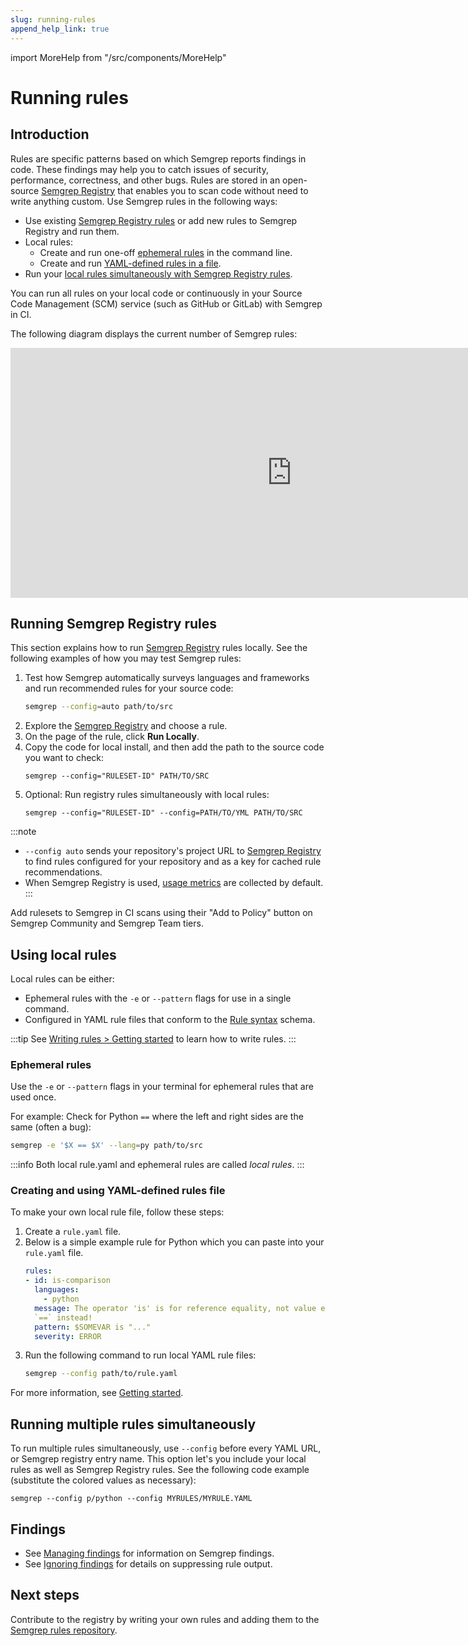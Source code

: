 ```yaml
---
slug: running-rules
append_help_link: true
---
```


import MoreHelp from "/src/components/MoreHelp"

# Running rules

## Introduction

Rules are specific patterns based on which Semgrep reports findings in code. These findings may help you to catch issues of security, performance, correctness, and other bugs. Rules are stored in an open-source [Semgrep Registry](https://github.com/returntocorp/semgrep-rules) that enables you to scan code without need to write anything custom. Use Semgrep rules in the following ways:

- Use existing [Semgrep Registry rules](#running-semgrep-registry-rules) or add new rules to Semgrep Registry and run them.
- Local rules:
  - Create and run one-off [ephemeral rules](#ephemeral-rules) in the command line.
  - Create and run [YAML-defined rules in a file](#creating-and-using-yaml-defined-rules-file).
- Run your [local rules simultaneously with Semgrep Registry rules](#running-multiple-rules-simultaneously). 

You can run all rules on your local code or continuously in your Source Code Management (SCM) service (such as GitHub or GitLab) with Semgrep in CI.

The following diagram displays the current number of Semgrep rules:
<div className="lang-container" style={{marginBottom: '20px'}}>
  <iframe width="900" height="400" frameBorder="0" src="https://dashboard.semgrep.dev/metric/semgrep-rules.num/graph"></iframe>
</div>

## Running Semgrep Registry rules

This section explains how to run [Semgrep Registry](https://semgrep.dev/explore) rules locally. See the following examples of how you may test Semgrep rules:

1. Test how Semgrep automatically surveys languages and frameworks and run recommended rules for your source code:
    ```sh
    semgrep --config=auto path/to/src
    ```
2. Explore the [Semgrep Registry](https://semgrep.dev/explore) and choose a rule.
3. On the page of the rule, click **Run Locally**.
4. Copy the code for local install, and then add the path to the source code you want to check:
    <pre class="language-bash"><code>semgrep --config="<span className="placeholder">RULESET-ID</span>" <span className="placeholder">PATH/TO/SRC</span></code></pre>
5. Optional: Run registry rules simultaneously with local rules:
   <pre class="language-bash"><code>semgrep --config="<span className="placeholder">RULESET-ID</span>" --config=<span className="placeholder">PATH/TO/YML PATH/TO/SRC</span></code></pre>

:::note
* `--config auto` sends your repository's project URL to [Semgrep Registry](https://semgrep.dev/r) to find rules configured for your repository and as a key for cached rule recommendations.
* When Semgrep Registry is used, [usage metrics](../metrics) are collected by default.
:::

Add rulesets to Semgrep in CI scans using their "Add to Policy" button on Semgrep Community and Semgrep Team tiers.

## Using local rules

Local rules can be either:

- Ephemeral rules with the `-e` or `--pattern` flags for use in a single command.
- Configured in YAML rule files that conform to the [Rule syntax](../writing-rules/rule-syntax/) schema.

:::tip
See [Writing rules > Getting started](../writing-rules/overview/) to learn how to write rules.
:::

### Ephemeral rules

Use the `-e` or `--pattern` flags in your terminal for ephemeral rules that are used once.

For example: Check for Python `==` where the left and right sides are the same (often a bug):
```sh
semgrep -e '$X == $X' --lang=py path/to/src
```

:::info
Both local rule.yaml and ephemeral rules are called *local rules*.
:::

### Creating and using YAML-defined rules file

To make your own local rule file, follow these steps:

1. Create a `rule.yaml` file.
2. Below is a simple example rule for Python which you can paste into your `rule.yaml` file.
    ```yaml
    rules:
    - id: is-comparison
      languages:
        - python
      message: The operator 'is' is for reference equality, not value equality! Use
      `==` instead!
      pattern: $SOMEVAR is "..."
      severity: ERROR
    ```
3. Run the following command to run local YAML rule files:
    ```sh
    semgrep --config path/to/rule.yaml
    ```

For more information, see [Getting started](../writing-rules/overview/).

## Running multiple rules simultaneously

To run multiple rules simultaneously, use `--config` before every YAML URL, or Semgrep registry entry name. This option let's you include your local rules as well as Semgrep Registry rules. See the following code example (substitute the colored values as necessary):

<pre class="language-bash"><code>semgrep --config <span className="placeholder">p/python</span> --config <span className="placeholder">MYRULES/MYRULE.YAML</span></code></pre>

## Findings

* See [Managing findings](../managing-findings/) for information on Semgrep findings.
* See [Ignoring findings](../ignoring-files-folders-code/) for details on suppressing rule output.

## Next steps

Contribute to the registry by writing your own rules and adding them to the <a href="https://github.com/returntocorp/semgrep-rules" target="_blank">Semgrep rules repository</a>.

<MoreHelp />
